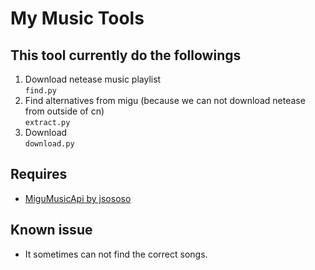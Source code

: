 # My Music Tools

## This tool currently do the followings
1. Download netease music playlist  
    `find.py`
2. Find alternatives from migu (because we can not download netease from outside of cn)  
    `extract.py`
3. Download  
    `download.py`

## Requires
- [MiguMusicApi by jsososo](https://github.com/jsososo/MiguMusicApi)

## Known issue
- It sometimes can not find the correct songs.
